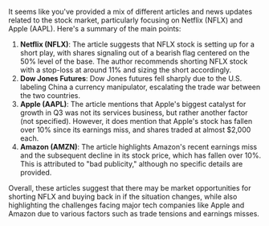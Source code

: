 It seems like you've provided a mix of different articles and news updates related to the stock market, particularly focusing on Netflix (NFLX) and Apple (AAPL). Here's a summary of the main points:

1. **Netflix (NFLX)**: The article suggests that NFLX stock is setting up for a short play, with shares signaling out of a bearish flag centered on the 50% level of the base. The author recommends shorting NFLX stock with a stop-loss at around 11% and sizing the short accordingly.
2. **Dow Jones Futures**: Dow Jones futures fell sharply due to the U.S. labeling China a currency manipulator, escalating the trade war between the two countries.
3. **Apple (AAPL)**: The article mentions that Apple's biggest catalyst for growth in Q3 was not its services business, but rather another factor (not specified). However, it does mention that Apple's stock has fallen over 10% since its earnings miss, and shares traded at almost $2,000 each.
4. **Amazon (AMZN)**: The article highlights Amazon's recent earnings miss and the subsequent decline in its stock price, which has fallen over 10%. This is attributed to "bad publicity," although no specific details are provided.

Overall, these articles suggest that there may be market opportunities for shorting NFLX and buying back in if the situation changes, while also highlighting the challenges facing major tech companies like Apple and Amazon due to various factors such as trade tensions and earnings misses.